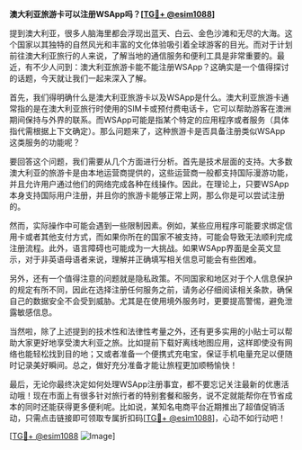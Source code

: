 **澳大利亚旅游卡可以注册WSApp吗？[[TG💪+ @esim1088](https://t.me/s/esim1088)]**

提到澳大利亚，很多人脑海里都会浮现出蓝天、白云、金色沙滩和无尽的大海。这个国家以其独特的自然风光和丰富的文化体验吸引着全球游客的目光。而对于计划前往澳大利亚旅行的人来说，了解当地的通信服务和便利工具是非常重要的。最近，有不少人问到：澳大利亚旅游卡能不能注册WSApp？这确实是一个值得探讨的话题，今天就让我们一起来深入了解。

首先，我们得明确什么是澳大利亚旅游卡以及WSApp是什么。澳大利亚旅游卡通常指的是在澳大利亚旅行时使用的SIM卡或预付费电话卡，它可以帮助游客在澳洲期间保持与外界的联系。而WSApp可能是指某个特定的应用程序或者服务（具体指代需根据上下文确定）。那么问题来了，这种旅游卡是否具备注册类似WSApp这类服务的功能呢？

要回答这个问题，我们需要从几个方面进行分析。首先是技术层面的支持。大多数澳大利亚的旅游卡是由本地运营商提供的，这些运营商一般都支持国际漫游功能，并且允许用户通过他们的网络完成各种在线操作。因此，在理论上，只要WSApp本身支持国际用户注册，并且你的旅游卡能够正常上网，那么你是可以尝试注册的。

然而，实际操作中可能会遇到一些限制因素。例如，某些应用程序可能要求绑定信用卡或者其他支付方式，而如果你所在的国家不被支持，可能会导致无法顺利完成注册流程。此外，语言障碍也可能成为一大挑战。如果WSApp界面是全英文显示，对于非英语母语者来说，理解并正确填写相关信息可能会有些困难。

另外，还有一个值得注意的问题就是隐私政策。不同国家和地区对于个人信息保护的规定有所不同，因此在选择注册任何服务之前，请务必仔细阅读相关条款，确保自己的数据安全不会受到威胁。尤其是在使用境外服务时，更要提高警惕，避免泄露敏感信息。

当然啦，除了上述提到的技术性和法律性考量之外，还有更多实用的小贴士可以帮助大家更好地享受澳大利亚之旅。比如提前下载好离线地图应用，这样即使没有网络也能轻松找到目的地；又或者准备一个便携式充电宝，保证手机电量充足以便随时记录美好瞬间。总之，做好充分准备才能让旅程更加顺畅愉快！

最后，无论你最终决定如何处理WSApp注册事宜，都不要忘记关注最新的优惠活动哦！现在市面上有很多针对旅行者的特别套餐和服务，说不定就能帮你在节省成本的同时还能获得更多便利呢。比如说，某知名电商平台近期推出了超值促销活动，只需点击链接即可领取专属折扣码[[TG💪+ @esim1088](https://t.me/s/esim1088)]，心动不如行动吧！

[[TG💪+ @esim1088](https://t.me/s/esim1088) ![Image](https://i.postimg.cc/4NQfJmqS/Snipaste-2025-05-13-00-14-12.png)]